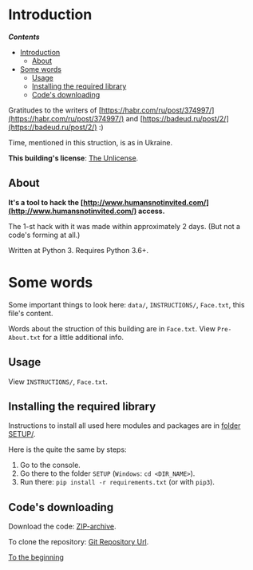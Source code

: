 <a id="file_top"></a>
# Introduction #
<a id="introduction"></a>

***Contents***

* [Introduction](#introduction)
    + [About](#about)
* [Some words](#words)
    + [Usage](#usage)
    + [Installing the required library](#lib_install)
    + [Code's downloading](#code_dload)

<!-- Syntax of `<link>` instead of `[link](link)` wasn't working at GitHub while testing it. -->
Gratitudes to the writers of [https://habr.com/ru/post/374997/](https://habr.com/ru/post/374997/) and [https://badeud.ru/post/2/](https://badeud.ru/post/2/) :)

Time, mentioned in this struction, is as in Ukraine.

**This building's license**: [The Unlicense](LICENSE).

## About ##
<a id="about"></a>

**It's a tool to hack the [http://www.humansnotinvited.com/](http://www.humansnotinvited.com/) access.**

The 1-st hack with it was made within approximately 2 days. (But not a code's forming at all.)

Written at Python 3. Requires Python 3.6+. 

# Some words #
<a id="words"></a>

Some important things to look here: `data/`, `INSTRUCTIONS/`, `Face.txt`, this file's content.

Words about the struction of this building are in `Face.txt`. View `Pre-About.txt` for a little additional info.

## Usage ##
<a id="usage"></a>

View `INSTRUCTIONS/`, `Face.txt`.

## Installing the required library ##
<a id="lib_install"></a>

Instructions to install all used here modules and packages are in [folder SETUP/](SETUP/).

Here is the quite the same by steps:
1. Go to the console.
2. Go there to the folder `SETUP` (`Windows`: `cd <DIR_NAME>`).
3. Run there: `pip install -r requirements.txt` (or with `pip3`).

## Code's downloading ##
<a id="code_dload"></a>

Download the code: [ZIP-archive](https://github.com/1-1-1-1-1-1-1-1/LocalKey/archive/master.zip).

To clone the repository: [Git Repository Url](https://github.com/1-1-1-1-1-1-1-1/LocalKey.git).


[To the beginning](#file_top)
